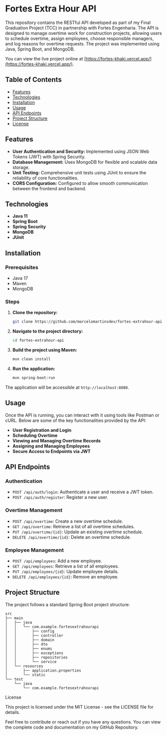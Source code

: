 # Fortes Extra Hour API

This repository contains the RESTful API developed as part of my Final Graduation Project (TCC) in partnership with Fortes Engenharia. The API is designed to manage overtime work for construction projects, allowing users to schedule overtime, assign employees, choose responsible managers, and log reasons for overtime requests. The project was implemented using Java, Spring Boot, and MongoDB.

You can view the live project online at [https://fortes-khaki.vercel.app/](https://fortes-khaki.vercel.app/).

## Table of Contents

- [Features](#features)
- [Technologies](#technologies)
- [Installation](#installation)
- [Usage](#usage)
- [API Endpoints](#api-endpoints)
- [Project Structure](#project-structure)
- [License](#license)

## Features

- **User Authentication and Security:** Implemented using JSON Web Tokens (JWT) with Spring Security.
- **Database Management:** Uses MongoDB for flexible and scalable data storage.
- **Unit Testing:** Comprehensive unit tests using JUnit to ensure the reliability of core functionalities.
- **CORS Configuration:** Configured to allow smooth communication between the frontend and backend.

## Technologies

- **Java 11**
- **Spring Boot**
- **Spring Security**
- **MongoDB**
- **JUnit**

## Installation

### Prerequisites

- Java 17
- Maven
- MongoDB

### Steps

1. **Clone the repository:**
    ```bash
    git clone https://github.com/marcelomartinsdev/fortes-extrahour-api.git
    ```
2. **Navigate to the project directory:**
    ```bash
    cd fortes-extrahour-api
    ```
3. **Build the project using Maven:**
    ```bash
    mvn clean install
    ```
4. **Run the application:**
    ```bash
    mvn spring-boot:run
    ```

The application will be accessible at `http://localhost:8080`.

## Usage

Once the API is running, you can interact with it using tools like Postman or cURL. Below are some of the key functionalities provided by the API:

- **User Registration and Login**
- **Scheduling Overtime**
- **Viewing and Managing Overtime Records**
- **Assigning and Managing Employees**
- **Secure Access to Endpoints via JWT**

## API Endpoints

### Authentication

- `POST /api/auth/login`: Authenticate a user and receive a JWT token.
- `POST /api/auth/register`: Register a new user.

### Overtime Management

- `POST /api/overtime`: Create a new overtime schedule.
- `GET /api/overtime`: Retrieve a list of all overtime schedules.
- `PUT /api/overtime/{id}`: Update an existing overtime schedule.
- `DELETE /api/overtime/{id}`: Delete an overtime schedule.

### Employee Management

- `POST /api/employees`: Add a new employee.
- `GET /api/employees`: Retrieve a list of all employees.
- `PUT /api/employees/{id}`: Update employee details.
- `DELETE /api/employees/{id}`: Remove an employee.

## Project Structure

The project follows a standard Spring Boot project structure:

```plaintext
src
├── main
│   ├── java
│   │   └── com.example.fortesextrahourapi
│   │       ├── config
│   │       ├── controller
│   │       ├── domain
│   │       ├── dto
│   │       ├── enums
│   │       ├── exceptions
│   │       ├── repositories
│   │       └── service
│   └── resources
│       ├── application.properties
│       └── static
└── test
    └── java
        └── com.example.fortesextrahourapi
```
License

This project is licensed under the MIT License - see the LICENSE file for details.

Feel free to contribute or reach out if you have any questions. You can view the complete code and documentation on my GitHub Repository.
